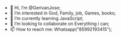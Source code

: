 - 👋 Hi, I’m @GerivanJose;
- 👀 I’m interested in God, Family, job, Games, books;
- 🌱 I’m currently learning JavaScript;
- 💞️ I’m looking to collaborate on Everything i can;
- 📫 How to reach me: Whatsapp("85992193415");

<!---
GerivanJose/GerivanJose is a ✨ special ✨ repository because its `README.md` (this file) appears on your GitHub profile.
You can click the Preview link to take a look at your changes.
--->
